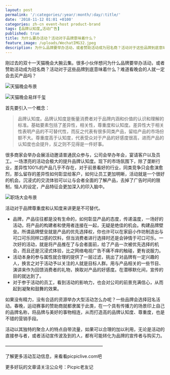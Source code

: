 ```yaml
---
layout: post
permalink: '/:categories/:year/:month/:day/:title/'
date: '2018-11-12 01:01 +0100'
categories: zh-cn event-host product-brand
tags: [品牌认知度,活动广告]
published: true
title: 为什么要办活动？活动对于品牌意味着什么？
feature_image: /uploads/WechatIMG32.jpeg
description: 为什么品牌要举办活动，或者赞助活动成为冠名商？活动对于这些品牌到底意味着什么？难道看晚会的人就一定会去买产品吗？
---
```


刚过去的双十一天猫晚会大腕云集。很多小伙伴想问为什么品牌要举办活动，或者赞助活动成为冠名商？活动对于这些品牌到底意味着什么？难道看晚会的人就一定会去买产品吗？

![天猫晚会布景]({{site.baseurl}}/uploads/WechatIMG31.jpeg)

![天猫晚会易烊千玺]({{site.baseurl}}/uploads/WechatIMG32.jpeg)

首先要引入一个概念：
> 品牌认知度。品牌认知度是衡量消费者对于品牌内涵和价值的认识和理解的标准。基础要素包括了差异性，相关性，尊重度和认知度。差异性大于相关性表明产品的不可替代性，而反之代表有很多同类产品，留给产品的市场份额不大。尊重度高于认知度，代表受众对于产品的好感度很高，进而产品的认知度也会提升，反之则不见得是一件好事。

很多商家会举办会展活动邀请普通民众参与，公司会举办年会，宴请客户以及员工。一场漂亮的活动会极大的提升品牌认知度。现下的市场氛围下，除了垄断行业，差异性100%的产品几乎不存在，对于前景看好的行业，同类竞争只会愈演愈烈，那么留存的差异性如何彰显给客户，如何让员工更加明晰，活动就是一个很好的机会。沉浸式的交流体验可以让与会者全面的了解产品，去掉了广告时间的限制，恼人的设定，产品特征会更加深入的印入脑中。

![职场大会布景]({{site.baseurl}}/uploads/WechatIMG3.jpeg)

活动对于品牌尊重度和认知度来讲更是不可替代。
* 品牌，产品往往都是没有生命的，如何彰显产品的态度，传递温度，一场好的活动，将产品的构建者和使用者连接在一起，无疑是绝佳的机会。构建品牌壁垒。所谓品牌壁垒就是产品的优先选择权，你也许可以在家庭小作坊制造出与可口可乐同样口感的饮料，但当消费者进行选择时还是会钟情于可口可乐。一次好的活动，就是将产品推在了与会者面前，给了产品一次被优先选择的机会，而且还是沉浸式体验，比之网络电视广告不痛不痒的触碰，更有说服力。
* 活动本身的参与属性就合理的提供了一层过滤，挑出了对品牌有一定兴趣的人，换言之对于活动予以关注的人就是目标人群。用与产品相关的一些节目、演讲来作为回馈消费者的礼物，换取对产品的好感度。在潜移默化间，宣传的目的就达到了。
* 对于参于活动的员工，看到活动的影响力，也会对公司的前景充满信心，从而起到凝聚和鼓舞的效果。

如果没有精力，没有合适的资源举办大型活动怎么办呢？一些品牌会选择冠名活动。春晚，运动赛事的赞助商就都隶属于此类，在一个具有传播力的场景印上自己的品牌名称，将品牌与美好的事物相连，从而打造高的品牌认知度、尊重度，也是不错的营销手段。

活动以其独特的聚合人的特点自带流量，如果可以合理的加以利用，无论是活动的直接参与者，或者活动宣传波及到的人，都有可能转化为品牌的宣传者与购买力。

——————————————————————

了解更多活动互动信息，来看看picpiclive.com吧

更多好玩的文章请关注公众号：Picpic老友记
